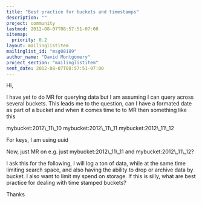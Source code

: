 ```yaml
---
title: "Best practice for buckets and timestamps"
description: ""
project: community
lastmod: 2012-08-07T08:57:51-07:00
sitemap:
  priority: 0.2
layout: mailinglistitem
mailinglist_id: "msg08189"
author_name: "David Montgomery"
project_section: "mailinglistitem"
sent_date: 2012-08-07T08:57:51-07:00
---
```



Hi,

I have yet to do MR for querying data but I am assuming I can query
across several buckets. This leads me to the question, can I have a
formated date as part of a bucket and when it comes time to to MR then
something like this

mybucket:2012\\_11\\_10
mybucket:2012\\_11\\_11
mybucket:2012\\_11\\_12

For keys, I am using uuid

Now, just MR on e.g. just mybucket:2012\\_11\\_11 and mybucket:2012\\_11\\_12?

I ask this for the following, I will log a ton of data, while at the
same time limiting search space, and also having the ability to drop
or archive data by bucket. I also want to limit my spend on storage.
If this is silly, what are best practice for dealing with time stamped
buckets?

Thanks

